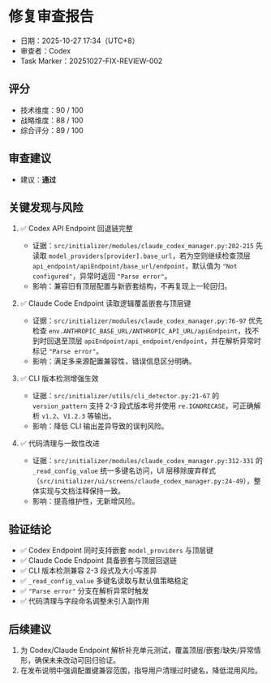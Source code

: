 # 修复审查报告

- 日期：2025-10-27 17:34（UTC+8）
- 审查者：Codex
- Task Marker：20251027-FIX-REVIEW-002

## 评分
- 技术维度：90 / 100
- 战略维度：88 / 100
- 综合评分：89 / 100

## 审查建议
- 建议：**通过**

## 关键发现与风险
1. ✅ Codex API Endpoint 回退链完整  
   - 证据：`src/initializer/modules/claude_codex_manager.py:202-215` 先读取 `model_providers[provider].base_url`，若为空则继续检查顶层 `api_endpoint/apiEndpoint/base_url/endpoint`，默认值为 `"Not configured"`，异常时返回 `"Parse error"`。  
   - 影响：兼容旧有顶层配置与新嵌套结构，不再复现上一轮回归。

2. ✅ Claude Code Endpoint 读取逻辑覆盖嵌套与顶层键  
   - 证据：`src/initializer/modules/claude_codex_manager.py:76-97` 优先检查 `env.ANTHROPIC_BASE_URL/ANTHROPIC_API_URL/apiEndpoint`，找不到时回退至顶层 `apiEndpoint/api_endpoint/endpoint`，并在解析异常时标记 `"Parse error"`。  
   - 影响：满足多来源配置兼容性，错误信息区分明确。

3. ✅ CLI 版本检测增强生效  
   - 证据：`src/initializer/utils/cli_detector.py:21-67` 的 `version_pattern` 支持 2-3 段式版本号并使用 `re.IGNORECASE`，可正确解析 `v1.2`、`V1.2.3` 等输出。  
   - 影响：降低 CLI 输出差异导致的误判风险。

4. ✅ 代码清理与一致性改进  
   - 证据：`src/initializer/modules/claude_codex_manager.py:312-331` 的 `_read_config_value` 统一多键名访问，UI 层移除废弃样式（`src/initializer/ui/screens/claude_codex_manager.py:24-49`），整体实现与文档注释保持一致。  
   - 影响：提高维护性，无新增风险。

## 验证结论
- ✅ Codex Endpoint 同时支持嵌套 `model_providers` 与顶层键
- ✅ Claude Code Endpoint 具备嵌套与顶层回退链
- ✅ CLI 版本检测兼容 2-3 段式及大小写差异
- ✅ `_read_config_value` 多键名读取与默认值策略稳定
- ✅ `"Parse error"` 分支在解析异常时触发
- ✅ 代码清理与字段命名调整未引入副作用

## 后续建议
1. 为 Codex/Claude Endpoint 解析补充单元测试，覆盖顶层/嵌套/缺失/异常情形，确保未来改动可回归验证。
2. 在发布说明中强调配置键兼容范围，指导用户清理过时键名，降低混用风险。
